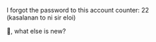 I forgot the password to this account counter: 22  
(kasalanan to ni sir eloi)  

💚, what else is new? 
